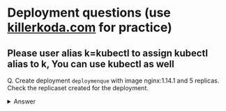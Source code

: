 # Deployment questions (use [killerkoda.com](https://killercoda.com/playgrounds/scenario/kubernetes) for practice)

## Please user alias k=kubectl to assign kubectl alias to k, You can use kubectl as well

Q. Create deployment `deploymenque` with image nginx:1.14.1 and 5 replicas. Check the replicaset created for the deployment.

<Details><summary>Answer</summary>

To create deplyment, either you can copy any deployment.yaml from [kubernet](https://kubernetes.io/) site OR use command to generate yaml and edit per requirement.
Run below command to generate deployment in yaml format and store in deployment.yaml. Optionally during exam, you can set alias for boiler plate command `--dry-run=client -oyaml`
More on overall prep [here](https://github.com/letonkargit/CKAD-practice/blob/main/overall-prep-guide.md).

    k create deployment deploymentque --image=nginx:1.14.1 --replicas=5 --dry-run=client -oyaml > deployment.yaml
    
File is store [here](https://raw.githubusercontent.com/letonkargit/CKAD-practice/main/resources/deployment-que1.yaml) for your reference.
You can use `k create -f filename.yaml`. If you have generated file and stored in deployment.yaml 

    k create -f deployment.yaml

OR if just practicing and referring to above mentioned file

    k create -f https://raw.githubusercontent.com/letonkargit/CKAD-practice/main/resources/deployment-que1.yaml

That's all, you have your deployment spun up. You can use `k get deployment -n default` to check the deployment

    k get deployment -n default
    
    NAME            READY   UP-TO-DATE   AVAILABLE   AGE
    deploymentque   5/5     5            5           5m5s

In addition to running the deployment set, we have been asked to check the replicaset(replicaset is created for each deployment), use `k get replicaset -n default`
    
    k get replicaset -n default
    
    NAME                       DESIRED   CURRENT   READY   AGE
    deploymentque-686576f946   5         5         5       5m18s
    
</Details>
